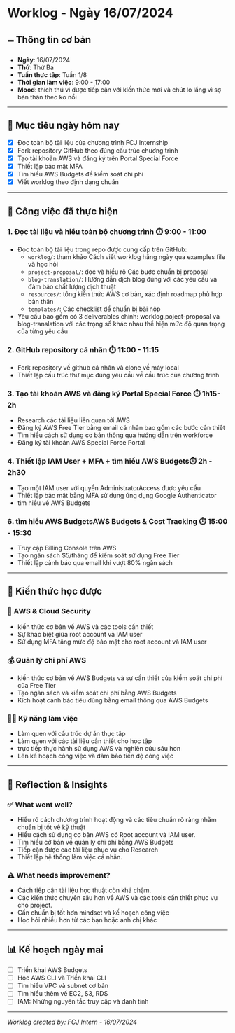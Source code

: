 # Worklog - Ngày 16/07/2024

## 🗕️ Thông tin cơ bản

* **Ngày**: 16/07/2024
* **Thứ**: Thứ Ba
* **Tuần thực tập**: Tuần 1/8
* **Thời gian làm việc**: 9:00 - 17:00
* **Mood**:  thích thú vì được tiếp cận với kiến thức mới và chút lo lắng vì sợ bản thân theo ko nổi

---

## 🌟 Mục tiêu ngày hôm nay

* [x] Đọc toàn bộ tài liệu của chương trình FCJ Internship
* [x] Fork repository GitHub theo đúng cấu trúc chương trình
* [x] Tạo tài khoản AWS và đăng ký trên Portal Special Force
* [x] Thiết lập bảo mật MFA
* [x] Tìm hiểu AWS Budgets để kiểm soát chi phí
* [x] Viết worklog theo định dạng chuẩn

---

## 💼 Công việc đã thực hiện

### 1. Đọc tài liệu và hiểu toàn bộ chương trình ⏱️ 9:00 - 11:00

* Đọc toàn bộ tài liệu trong repo được cung cấp trên GitHub:
  * `worklog/`: tham khảo Cách viết worklog hằng ngày qua examples file và học hỏi
  * `project-proposal/`: đọc và hiểu rõ Các bước chuẩn bị proposal 
  * `blog-translation/`: Hướng dẫn dịch blog đúng với các yêu cầu và đảm bảo chất lượng dịch thuật 
  * `resources/`: tổng kiến thức AWS cơ bản, xác định roadmap phù hợp bản thân
  * `templates/`: Các checklist để chuẩn bị bài nộp
* Yêu cầu bao gồm có 3 deliverables chính: worklog,poject-proposal và blog-translation với các trọng số khác nhau thể hiện mức độ quan trọng của từng yêu cầu

### 2. GitHub repository cá nhân ⏱️ 11:00 - 11:15

* Fork repository về github cá nhân và clone về máy local
* Thiết lập cấu trúc thư mục đúng yêu cầu về cầu trúc của chương trình

### 3. Tạo tài khoản AWS và đăng ký Portal Special Force ⏱️ 1h15-2h

* Research các tài liệu liên quan tới AWS
* Đăng ký AWS Free Tier bằng email cá nhân bao gồm các bước cần thiết
* Tìm hiểu cách sử dụng cơ bản thông qua hướng dẫn trên workforce
* Đăng ký tài khoản AWS Special Force Portal


### 4. Thiết lập IAM User + MFA + tìm hiểu AWS Budgets⏱️ 2h - 2h30

* Tạo một IAM user với quyền AdministratorAccess được yêu cầu
* Thiết lập bảo mật bằng MFA sử dụng ứng dụng Google Authenticator
* tìm hiểu về AWS Budgets


### 6. tìm hiểu AWS BudgetsAWS Budgets & Cost Tracking ⏱️ 15:00 - 15:30

* Truy cập Billing Console trên AWS
* Tạo ngân sách \$5/tháng để kiểm soát sử dụng Free Tier
* Thiết lập cảnh báo qua email khi vượt 80% ngân sách

---

## 📃 Kiến thức học được

### 🔐 AWS & Cloud Security

* kiến thức cơ bản về AWS và các tools cần thiết
* Sự khác biệt giữa root account và IAM user
* Sử dụng MFA tăng mức độ bảo mật cho root account và IAM user

### 💰 Quản lý chi phí AWS

* kiến thức cơ bản về AWS Budgets và sự cần thiết của kiểm soát chi phí của Free Tier
* Tạo ngân sách và kiểm soát chi phí bằng AWS Budgets
* Kích hoạt cảnh báo tiêu dùng bằng email thông qua AWS Budgets

### 🧑‍💻 Kỹ năng làm việc

* Làm quen với cấu trúc dự án thực tập
* Làm quen với các tài liệu cần thiết cho học tập
* trực tiếp thực hành sử dụng AWS và nghiên cứu sâu hơn
* Lên kế hoạch công việc và đảm bảo tiến độ công việc

---

## 🤔 Reflection & Insights

### ✅ What went well?

* Hiểu rõ cách chương trình hoạt động và các tiêu chuẩn rõ ràng nhằm chuẩn bị tốt về kỹ thuật
* Hiểu cách sử dụng cơ bản AWS có Root account và IAM user.
* Tìm hiểu cở bản về quản lý chi phí bằng AWS Budgets
* Tiếp cận được các tài liệu phục vụ cho Research
* Thiết lập hệ thống làm việc cá nhân.

### ⚠️ What needs improvement?

* Cách tiếp cận tài liệu học thuật còn khá chậm.
* Các kiến thức chuyên sâu hơn về AWS và các tools cần thiết phục vụ cho project.
* Cần chuẩn bị tốt hơn mindset và kế hoạch công việc
* Học hỏi nhiều hơn từ các bạn hoặc anh chị khác

---

## 📊 Kế hoạch ngày mai

* [ ] Triển khai AWS Budgets
* [ ] Học AWS CLI và Triển khai CLI
* [ ] Tìm hiểu VPC và subnet cơ bản
* [ ] Tìm hiểu thêm về EC2, S3, RDS
* [ ] IAM: Những nguyên tắc truy cập và danh tính

---

*Worklog created by: FCJ Intern - 16/07/2024*